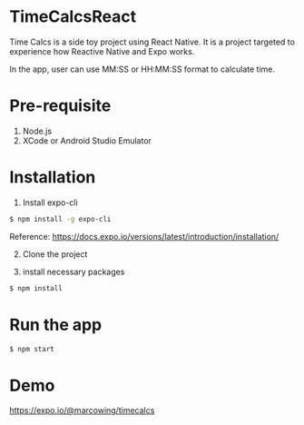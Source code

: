 # TimeCalcsReact
Time Calcs is a side toy project using React Native. It is a project targeted to experience how Reactive Native and Expo works.

In the app, user can use MM:SS or HH:MM:SS format to calculate time.

# Pre-requisite
1. Node.js
2. XCode or Android Studio Emulator

# Installation

1. Install expo-cli
```sh
$ npm install -g expo-cli
```
 Reference: https://docs.expo.io/versions/latest/introduction/installation/

2. Clone the project

3. install necessary packages
```sh
$ npm install
```

# Run the app
```sh
$ npm start
```

# Demo
https://expo.io/@marcowing/timecalcs
